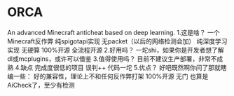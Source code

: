 # ORCA
An advanced Minecraft anticheat based on deep learning.
1.这是啥？
一个Minecraft反作弊
纯spigotapi实现 无packet（以后的网络检测会加）
纯深度学习实现 无硬算
100%开源 全流程开源
2.好用吗？
一坨shi，如果你是开发者想了解dl或mcplugins，或许可以借鉴
3.值得使用吗？
目前不建议生产部署，非常不成熟
4.缺点
完成度很低的项目
误判++
代码一坨
5.优点？
好吧既然啊你问了那就瞎编一些：
好的兼容性，理论上不和任何反作弊打架
100%开源 无门
也算是AiCheck了，至少有检测